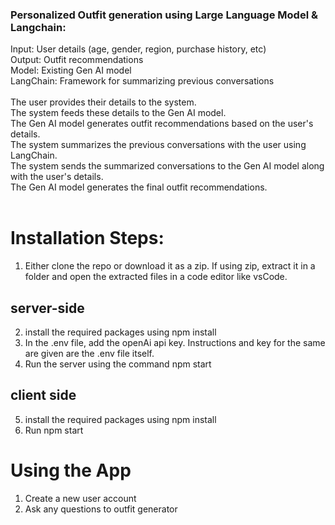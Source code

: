 
### Personalized Outfit generation using Large Language Model & Langchain:

Input: User details (age, gender, region, purchase history, etc)
 <br> Output: Outfit recommendations
<br>
Model: Existing Gen AI model
<br>
LangChain: Framework for summarizing previous conversations
<br><br>
The user provides their details to the system.
<br>
The system feeds these details to the Gen AI model.
<br>
The Gen AI model generates outfit recommendations based on the user's details.
<br>
The system summarizes the previous conversations with the user using LangChain.
<br>
The system sends the summarized conversations to the Gen AI model along with the user's details.
<br>
The Gen AI model generates the final outfit recommendations.
<br><br>

# Installation Steps:
1. Either clone the repo or download it as a zip. If using zip, extract it in a folder and open the extracted files in a code editor like vsCode.

## server-side
2. install the required packages using npm install
3. In the .env file, add the openAi api key. Instructions and key for the same are given are the .env file itself.
4. Run the server using the command npm start

## client side
5. install the required packages using npm install
6. Run npm start

# Using the App
1) Create a new user account
2) Ask any questions to outfit generator



